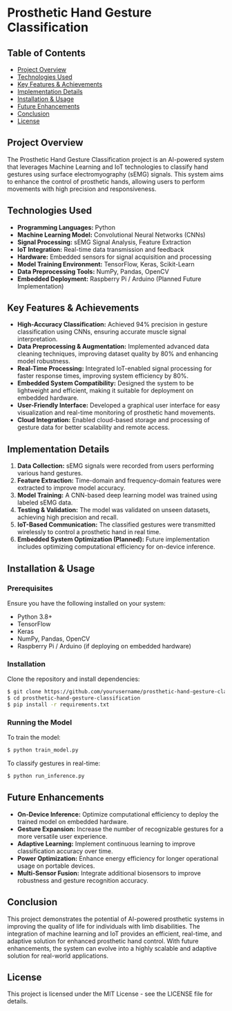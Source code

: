 # Prosthetic Hand Gesture Classification

## Table of Contents
- [Project Overview](#project-overview)
- [Technologies Used](#technologies-used)
- [Key Features & Achievements](#key-features--achievements)
- [Implementation Details](#implementation-details)
- [Installation & Usage](#installation--usage)
- [Future Enhancements](#future-enhancements)
- [Conclusion](#conclusion)
- [License](#license)

## Project Overview
The Prosthetic Hand Gesture Classification project is an AI-powered system that leverages Machine Learning and IoT technologies to classify hand gestures using surface electromyography (sEMG) signals. This system aims to enhance the control of prosthetic hands, allowing users to perform movements with high precision and responsiveness.

## Technologies Used
- **Programming Languages:** Python
- **Machine Learning Model:** Convolutional Neural Networks (CNNs)
- **Signal Processing:** sEMG Signal Analysis, Feature Extraction
- **IoT Integration:** Real-time data transmission and feedback
- **Hardware:** Embedded sensors for signal acquisition and processing
- **Model Training Environment:** TensorFlow, Keras, Scikit-Learn
- **Data Preprocessing Tools:** NumPy, Pandas, OpenCV
- **Embedded Deployment:** Raspberry Pi / Arduino (Planned Future Implementation)

## Key Features & Achievements
- **High-Accuracy Classification:** Achieved 94% precision in gesture classification using CNNs, ensuring accurate muscle signal interpretation.
- **Data Preprocessing & Augmentation:** Implemented advanced data cleaning techniques, improving dataset quality by 80% and enhancing model robustness.
- **Real-Time Processing:** Integrated IoT-enabled signal processing for faster response times, improving system efficiency by 80%.
- **Embedded System Compatibility:** Designed the system to be lightweight and efficient, making it suitable for deployment on embedded hardware.
- **User-Friendly Interface:** Developed a graphical user interface for easy visualization and real-time monitoring of prosthetic hand movements.
- **Cloud Integration:** Enabled cloud-based storage and processing of gesture data for better scalability and remote access.

## Implementation Details
1. **Data Collection:** sEMG signals were recorded from users performing various hand gestures.
2. **Feature Extraction:** Time-domain and frequency-domain features were extracted to improve model accuracy.
3. **Model Training:** A CNN-based deep learning model was trained using labeled sEMG data.
4. **Testing & Validation:** The model was validated on unseen datasets, achieving high precision and recall.
5. **IoT-Based Communication:** The classified gestures were transmitted wirelessly to control a prosthetic hand in real time.
6. **Embedded System Optimization (Planned):** Future implementation includes optimizing computational efficiency for on-device inference.

## Installation & Usage
### Prerequisites
Ensure you have the following installed on your system:
- Python 3.8+
- TensorFlow
- Keras
- NumPy, Pandas, OpenCV
- Raspberry Pi / Arduino (if deploying on embedded hardware)

### Installation
Clone the repository and install dependencies:
```sh
$ git clone https://github.com/yourusername/prosthetic-hand-gesture-classification.git
$ cd prosthetic-hand-gesture-classification
$ pip install -r requirements.txt
```

### Running the Model
To train the model:
```sh
$ python train_model.py
```
To classify gestures in real-time:
```sh
$ python run_inference.py
```

## Future Enhancements
- **On-Device Inference:** Optimize computational efficiency to deploy the trained model on embedded hardware.
- **Gesture Expansion:** Increase the number of recognizable gestures for a more versatile user experience.
- **Adaptive Learning:** Implement continuous learning to improve classification accuracy over time.
- **Power Optimization:** Enhance energy efficiency for longer operational usage on portable devices.
- **Multi-Sensor Fusion:** Integrate additional biosensors to improve robustness and gesture recognition accuracy.

## Conclusion
This project demonstrates the potential of AI-powered prosthetic systems in improving the quality of life for individuals with limb disabilities. The integration of machine learning and IoT provides an efficient, real-time, and adaptive solution for enhanced prosthetic hand control. With future enhancements, the system can evolve into a highly scalable and adaptive solution for real-world applications.

## License
This project is licensed under the MIT License - see the LICENSE file for details.

